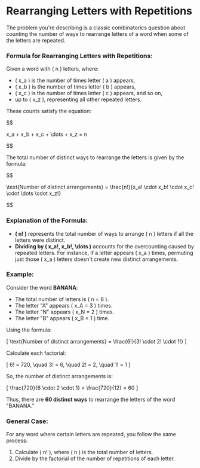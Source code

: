 # Rearranging Letters with Repetitions

The problem you're describing is a classic combinatorics question about counting the number of ways to rearrange letters of a word when some of the letters are repeated.

### Formula for Rearranging Letters with Repetitions:

Given a word with \( n \) letters, where:

- \( x_a \) is the number of times letter \( a \) appears,
- \( x_b \) is the number of times letter \( b \) appears,
- \( x_c \) is the number of times letter \( c \) appears, and so on,
- up to \( x_z \), representing all other repeated letters.

These counts satisfy the equation:

$$

x_a + x_b + x_c + \dots + x_z = n

$$

The total number of distinct ways to rearrange the letters is given by the formula:

$$

\text{Number of distinct arrangements} = \frac{n!}{x_a! \cdot x_b! \cdot x_c! \cdot \dots \cdot x_z!}

$$

### Explanation of the Formula:

- **\( n! \)** represents the total number of ways to arrange \( n \) letters if all the letters were distinct.
- **Dividing by \( x_a!, x_b!, \dots \)** accounts for the overcounting caused by repeated letters. For instance, if a letter appears \( x_a \) times, permuting just those \( x_a \) letters doesn't create new distinct arrangements.

### Example:

Consider the word **BANANA**:

- The total number of letters is \( n = 6 \).
- The letter "A" appears \( x_A = 3 \) times.
- The letter "N" appears \( x_N = 2 \) times.
- The letter "B" appears \( x_B = 1 \) time.

Using the formula:

\[
\text{Number of distinct arrangements} = \frac{6!}{3! \cdot 2! \cdot 1!}
\]

Calculate each factorial:

\[
6! = 720, \quad 3! = 6, \quad 2! = 2, \quad 1! = 1
\]

So, the number of distinct arrangements is:

\[
\frac{720}{6 \cdot 2 \cdot 1} = \frac{720}{12} = 60
\]

Thus, there are **60 distinct ways** to rearrange the letters of the word "BANANA."

### General Case:

For any word where certain letters are repeated, you follow the same process:

1. Calculate \( n! \), where \( n \) is the total number of letters.
2. Divide by the factorial of the number of repetitions of each letter.